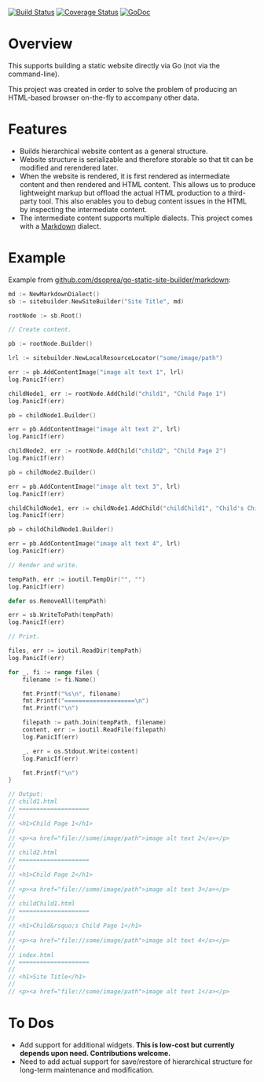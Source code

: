 [![Build Status](https://travis-ci.org/dsoprea/go-static-site-builder.svg?branch=master)](https://travis-ci.org/dsoprea/go-static-site-builder)
[![Coverage Status](https://coveralls.io/repos/github/dsoprea/go-static-site-builder/badge.svg?branch=master)](https://coveralls.io/github/dsoprea/go-static-site-builder?branch=master)
[![GoDoc](https://godoc.org/github.com/dsoprea/go-static-site-builder?status.svg)](https://godoc.org/github.com/dsoprea/go-static-site-builder/index)


# Overview

This supports building a static website directly via Go (not via the command-line).

This project was created in order to solve the problem of producing an HTML-based browser on-the-fly to accompany other data.


# Features

- Builds hierarchical website content as a general structure.
- Website structure is serializable and therefore storable so that tit can be modified and rerendered later.
- When the website is rendered, it is first rendered as intermediate content and then rendered and HTML content. This allows us to produce lightweight markup but offload the actual HTML production to a third-party tool. This also enables you to debug content issues in the HTML by inspecting the intermediate content.
- The intermediate content supports multiple dialects. This project comes with a [Markdown](https://daringfireball.net/projects/markdown) dialect.


# Example

Example from [github.com/dsoprea/go-static-site-builder/markdown](https://github.com/dsoprea/go-static-site-builder/tree/master/markdown):

```go
md := NewMarkdownDialect()
sb := sitebuilder.NewSiteBuilder("Site Title", md)

rootNode := sb.Root()

// Create content.

pb := rootNode.Builder()

lrl := sitebuilder.NewLocalResourceLocator("some/image/path")

err := pb.AddContentImage("image alt text 1", lrl)
log.PanicIf(err)

childNode1, err := rootNode.AddChild("child1", "Child Page 1")
log.PanicIf(err)

pb = childNode1.Builder()

err = pb.AddContentImage("image alt text 2", lrl)
log.PanicIf(err)

childNode2, err := rootNode.AddChild("child2", "Child Page 2")
log.PanicIf(err)

pb = childNode2.Builder()

err = pb.AddContentImage("image alt text 3", lrl)
log.PanicIf(err)

childChildNode1, err := childNode1.AddChild("childChild1", "Child's Child Page 1")
log.PanicIf(err)

pb = childChildNode1.Builder()

err = pb.AddContentImage("image alt text 4", lrl)
log.PanicIf(err)

// Render and write.

tempPath, err := ioutil.TempDir("", "")
log.PanicIf(err)

defer os.RemoveAll(tempPath)

err = sb.WriteToPath(tempPath)
log.PanicIf(err)

// Print.

files, err := ioutil.ReadDir(tempPath)
log.PanicIf(err)

for _, fi := range files {
    filename := fi.Name()

    fmt.Printf("%s\n", filename)
    fmt.Printf("====================\n")
    fmt.Printf("\n")

    filepath := path.Join(tempPath, filename)
    content, err := ioutil.ReadFile(filepath)
    log.PanicIf(err)

    _, err = os.Stdout.Write(content)
    log.PanicIf(err)

    fmt.Printf("\n")
}

// Output:
// child1.html
// ====================
//
// <h1>Child Page 1</h1>
//
// <p><a href="file://some/image/path">image alt text 2</a></p>
//
// child2.html
// ====================
//
// <h1>Child Page 2</h1>
//
// <p><a href="file://some/image/path">image alt text 3</a></p>
//
// childChild1.html
// ====================
//
// <h1>Child&rsquo;s Child Page 1</h1>
//
// <p><a href="file://some/image/path">image alt text 4</a></p>
//
// index.html
// ====================
//
// <h1>Site Title</h1>
//
// <p><a href="file://some/image/path">image alt text 1</a></p>
```


# To Dos

- Add support for additional widgets. **This is low-cost but currently depends upon need. Contributions welcome.**
- Need to add actual support for save/restore of hierarchical structure for long-term maintenance and modification.
